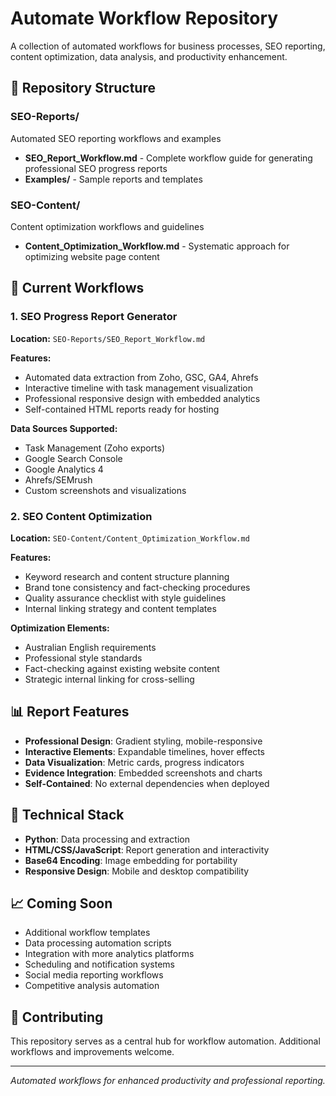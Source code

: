 # Automate Workflow Repository

A collection of automated workflows for business processes, SEO reporting, content optimization, data analysis, and productivity enhancement.

## 📁 Repository Structure

### SEO-Reports/
Automated SEO reporting workflows and examples
- **SEO_Report_Workflow.md** - Complete workflow guide for generating professional SEO progress reports
- **Examples/** - Sample reports and templates

### SEO-Content/
Content optimization workflows and guidelines
- **Content_Optimization_Workflow.md** - Systematic approach for optimizing website page content

## 🚀 Current Workflows

### 1. SEO Progress Report Generator
**Location:** `SEO-Reports/SEO_Report_Workflow.md`

**Features:**
- Automated data extraction from Zoho, GSC, GA4, Ahrefs
- Interactive timeline with task management visualization
- Professional responsive design with embedded analytics
- Self-contained HTML reports ready for hosting

**Data Sources Supported:**
- Task Management (Zoho exports)
- Google Search Console
- Google Analytics 4
- Ahrefs/SEMrush
- Custom screenshots and visualizations

### 2. SEO Content Optimization
**Location:** `SEO-Content/Content_Optimization_Workflow.md`

**Features:**
- Keyword research and content structure planning
- Brand tone consistency and fact-checking procedures
- Quality assurance checklist with style guidelines
- Internal linking strategy and content templates

**Optimization Elements:**
- Australian English requirements
- Professional style standards
- Fact-checking against existing website content
- Strategic internal linking for cross-selling

## 📊 Report Features
- **Professional Design**: Gradient styling, mobile-responsive
- **Interactive Elements**: Expandable timelines, hover effects
- **Data Visualization**: Metric cards, progress indicators
- **Evidence Integration**: Embedded screenshots and charts
- **Self-Contained**: No external dependencies when deployed

## 🔧 Technical Stack
- **Python**: Data processing and extraction
- **HTML/CSS/JavaScript**: Report generation and interactivity
- **Base64 Encoding**: Image embedding for portability
- **Responsive Design**: Mobile and desktop compatibility

## 📈 Coming Soon
- Additional workflow templates
- Data processing automation scripts
- Integration with more analytics platforms
- Scheduling and notification systems
- Social media reporting workflows
- Competitive analysis automation

## 🤝 Contributing
This repository serves as a central hub for workflow automation. Additional workflows and improvements welcome.

---
*Automated workflows for enhanced productivity and professional reporting.*